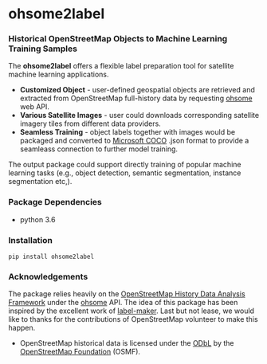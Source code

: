 # ohsome2label


### Historical OpenStreetMap Objects to Machine Learning Training Samples

The **ohsome2label** offers a flexible label preparation tool for satellite machine learning applications.

- **Customized Object** - user-defined geospatial objects are retrieved and extracted from OpenStreetMap full-history data by requesting [ohsome](https://api.ohsome.org/v0.9/swagger-ui.html) web API. 
- **Various Satellite Images** - user could downloads corresponding satellite imagery tiles from different data providers.
- **Seamless Training** - object labels together with images would be packaged and converted to [Microsoft COCO](http://cocodataset.org/#format-data) .json format to provide a seamleass connection to further model training.

The output package could support directly training of popular machine learning tasks (e.g., object detection, semantic segmentation, instance segmentation etc,). 

### Package Dependencies

* python 3.6

### Installation
 ``` 
 pip install ohsome2label
 ```
### Acknowledgements

The package relies heavily on the [OpenStreetMap History Data Analysis Framework](https://github.com/GIScience/oshdb) under the [ohsome](https://api.ohsome.org) API. The idea of this package has been inspired by the excellent work of [label-maker](https://github.com/developmentseed/label-maker). Last but not lease, we would like to thanks for the contributions of OpenStreetMap volunteer to make this happen.
- OpenStreetMap historical data is licensed under the [ODbL](https://opendatacommons.org/licenses/odbl/) by the [OpenStreetMap Foundation](https://wiki.osmfoundation.org/wiki/Main_Page) (OSMF). 
